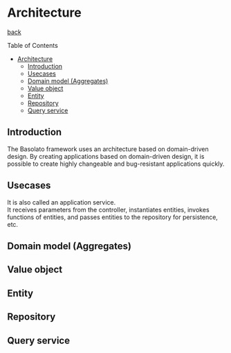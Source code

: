 Architecture
===
[back](../../README.md)

Table of Contents

<!--ts-->
* [Architecture](#architecture)
   * [Introduction](#introduction)
   * [Usecases](#usecases)
   * [Domain model (Aggregates)](#domain-model-aggregates)
   * [Value object](#value-object)
   * [Entity](#entity)
   * [Repository](#repository)
   * [Query service](#query-service)

<!-- Created by https://github.com/ekalinin/github-markdown-toc -->
<!-- Added by: root, at: Fri Sep 23 13:13:14 UTC 2022 -->

<!--te-->

## Introduction
The Basolato framework uses an architecture based on domain-driven design. By creating applications based on domain-driven design, it is possible to create highly changeable and bug-resistant applications quickly.

## Usecases
It is also called an application service.  
It receives parameters from the controller, instantiates entities, invokes functions of entities, and passes entities to the repository for persistence, etc.

## Domain model (Aggregates)

## Value object

## Entity

## Repository

## Query service
